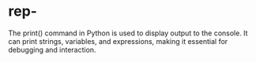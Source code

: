 # rep-
The print() command in Python is used to display output to the console. It can print strings, variables, and expressions, making it essential for debugging and interaction.
